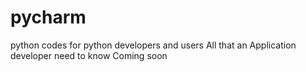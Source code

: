  # pycharm
python codes for python developers and users
All that an Application developer need to know
Coming soon
